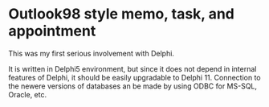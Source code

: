 # Outlook98 style memo, task, and appointment
This was my first serious involvement with Delphi.

It is written in Delphi5 environment, but since it does not depend in internal features of Delphi, it should be easily upgradable to Delphi 11.
Connection to the newere versions of databases an be made by using ODBC for MS-SQL, Oracle, etc.


